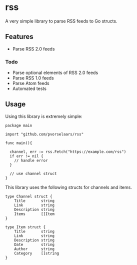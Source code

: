 # rss

A very simple library to parse RSS feeds to Go structs. 

## Features

- Parse RSS 2.0 feeds

### Todo

- Parse optional elements of RSS 2.0 feeds
- Parse RSS 1.0 feeds
- Parse Atom feeds
- Automated tests

## Usage

Using this library is extremely simple:

```
package main

import "github.com/pvorselaars/rss"

func main(){

  channel, err := rss.Fetch("https://example.com/rss")
  if err != nil {
    // handle error
  }

  // use channel struct
}

```

This library uses the following structs for channels and items.

```
type Channel struct {
	Title       string
	Link        string
	Description string
	Items       []Item
}

type Item struct {
	Title       string
	Link        string
	Description string
	Date        string
	Author      string
	Category    []string
}

```

